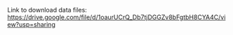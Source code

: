 Link to download data files: https://drive.google.com/file/d/1oaurUCrQ_Db7tjDGGZv8bFgtbH8CYA4C/view?usp=sharing

